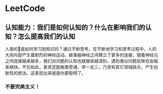 # LeetCode

## 认知能力：我们是如何认知的？什么在影响我们的认知？怎么提高我们的认知

人类的🧠是如何学习到知识的？通过不断思考。在不断地学习和思考过程中，人的大闹内部产生着剧烈的神经运动，破事脑神经之间建立了更多的连接。随着神经元之间连接越来越多，我们对问题的认知也就越来越深刻，遇到类似问题反映也会越来越快。不仅如此，甚至还能触类旁通，举一反三，乃至和其它领域结合，产生创新性的想法。这表现出来就是你更聪明了。

### 不要完美主义！
